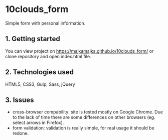 # 10clouds_form
  Simple form with personal information.

## 1. Getting started
  You can view project on https://majkamajka.github.io/10clouds_form/ or clone repository and open index.html file.

## 2. Technologies used
  HTML5, CSS3, Gulp, Sass, jQuery

## 3. Issues
  - cross-browser compability: site is tested mostly on Google Chrome. Due to the lack of time there are some differences on other browsers (eg. select arrows in Firefox).
  - form validation: validation is really simple, for real usage it should be redone.
